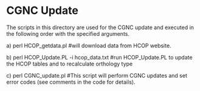CGNC Update
====

The scripts in this directory are used for the CGNC update and executed in the following order with the specified arguments.

a) perl HCOP_getdata.pl     #will download data from HCOP website.

b) perl HCOP_Update.PL -i hcop_data.txt    #run HCOP_Update.PL to update the HCOP tables and to recalculate orthology type

c) perl CGNC_update.pl    #This script will perform CGNC updates and set error codes (see comments in the code for details).